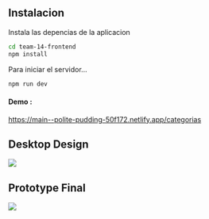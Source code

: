 ## Instalacion
Instala las depencias de la aplicacion

```sh
cd team-14-frontend
npm install
```

Para iniciar el servidor...

```sh
npm run dev
```

#### Demo :
 https://main--polite-pudding-50f172.netlify.app/categorias 


## Desktop Design
![](https://github.com/jmanueltorress/CRUD-MOVIES/blob/main/assets/ux-demo.png)

## Prototype Final
![](https://github.com/jmanueltorress/CRUD-MOVIES/blob/main/assets/demofinal.png)
